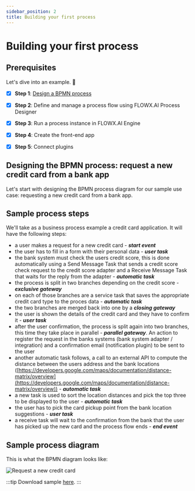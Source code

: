 ```yaml
---
sidebar_position: 2
title: Building your first process
---
```


# Building your first process

## Prerequisites

Let's dive into an example. :rocket:

- [x] **Step 1**: [Design a BPMN process](../flowx-designer/managing-a-process-flow)

- [x] **Step 2**: Define and manage a process flow using FLOWX.AI Process Designer

- [x] **Step 3**: Run a process instance in FLOWX.AI Engine

- [x] **Step 4**: Create the front-end app

- [x] **Step 5**: Connect plugins


## Designing the BPMN process: request a new credit card from a bank app

Let's start with designing the BPMN process diagram for our sample use case:  requesting a new credit card from a bank app.

## Sample process steps

We'll take as a business process example a credit card application. It will have the following steps:

* a user makes a request for a new credit card - _**start event**_
* the user has to fill in a form with their personal data - _**user task**_
* the bank system must check the users credit score, this is done automatically using a Send Message Task that sends a credit score check request to the credit score adapter and a Receive Message Task that waits for the reply from the adapter - _**automatic task**_
* the process is split in two branches depending on the credit score - _**exclusive gateway**_
* on each of those branches are a service task that saves the appropriate credit card type to the proces data - _**automatic task**_
* the two branches are merged back into one by a _**closing gateway**_
* the user is shown the details of the credit card and they have to confirm it - _**user task**_
* after the user confirmation, the process is split again into two branches, this time they take place in parallel - _**parallel gateway**_. An action to register the request in the banks systems (bank system adapter / integration) and a confirmation email (notification plugin) to be sent to the user
* another automatic task follows, a call to an external API to compute the distance between the users address and the bank locations ([https://developers.google.com/maps/documentation/distance-matrix/overview](https://developers.google.com/maps/documentation/distance-matrix/overview)) - _**automatic task**_
* a new task is used to sort the location distances and pick the top three to be displayed to the user - _**automatic task**_
* the user has to pick the card pickup point from the bank location suggestions - _**user task**_
* a receive task will wait to the confirmation from the bank that the user has picked up the new card and the process flow ends _- **end event**_

## Sample process diagram

This is what the BPMN diagram looks like:

![Request a new credit card](https://s3.eu-west-1.amazonaws.com/docx.flowx.ai/2.14/request_a_new_credit_card.png)

:::tip
Download sample [here](./assets/sample_bpmn_process_new_credit_card.bpmn).
:::
